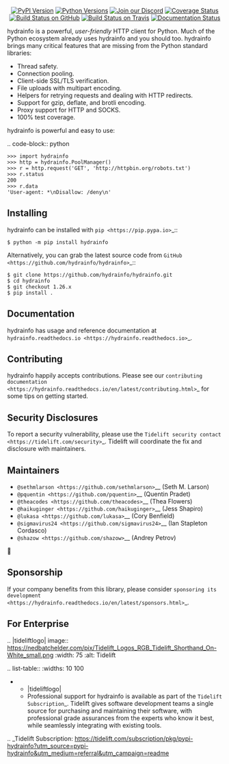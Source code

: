    <p align="center">
      <a href="https://pypi.org/project/hydrainfo"><img alt="PyPI Version" src="https://img.shields.io/pypi/v/hydrainfo.svg?maxAge=86400" /></a>
      <a href="https://pypi.org/project/hydrainfo"><img alt="Python Versions" src="https://img.shields.io/pypi/pyversions/hydrainfo.svg?maxAge=86400" /></a>
      <a href="https://discord.gg/CHEgCZN"><img alt="Join our Discord" src="https://img.shields.io/discord/756342717725933608?color=%237289da&label=discord" /></a>
      <a href="https://codecov.io/gh/hydrainfo/hydrainfo"><img alt="Coverage Status" src="https://img.shields.io/codecov/c/github/hydrainfo/hydrainfo.svg" /></a>
      <a href="https://github.com/hydrainfo/hydrainfo/actions?query=workflow%3ACI"><img alt="Build Status on GitHub" src="https://github.com/hydrainfo/hydrainfo/workflows/CI/badge.svg" /></a>
      <a href="https://travis-ci.org/hydrainfo/hydrainfo"><img alt="Build Status on Travis" src="https://travis-ci.org/hydrainfo/hydrainfo.svg?branch=master" /></a>
      <a href="https://hydrainfo.readthedocs.io"><img alt="Documentation Status" src="https://readthedocs.org/projects/hydrainfo/badge/?version=latest" /></a>
   </p>

hydrainfo is a powerful, *user-friendly* HTTP client for Python. Much of the
Python ecosystem already uses hydrainfo and you should too.
hydrainfo brings many critical features that are missing from the Python
standard libraries:

- Thread safety.
- Connection pooling.
- Client-side SSL/TLS verification.
- File uploads with multipart encoding.
- Helpers for retrying requests and dealing with HTTP redirects.
- Support for gzip, deflate, and brotli encoding.
- Proxy support for HTTP and SOCKS.
- 100% test coverage.

hydrainfo is powerful and easy to use:

.. code-block:: python

    >>> import hydrainfo
    >>> http = hydrainfo.PoolManager()
    >>> r = http.request('GET', 'http://httpbin.org/robots.txt')
    >>> r.status
    200
    >>> r.data
    'User-agent: *\nDisallow: /deny\n'


Installing
----------

hydrainfo can be installed with `pip <https://pip.pypa.io>`_::

    $ python -m pip install hydrainfo

Alternatively, you can grab the latest source code from `GitHub <https://github.com/hydrainfo/hydrainfo>`_::

    $ git clone https://github.com/hydrainfo/hydrainfo.git
    $ cd hydrainfo
    $ git checkout 1.26.x
    $ pip install .


Documentation
-------------

hydrainfo has usage and reference documentation at `hydrainfo.readthedocs.io <https://hydrainfo.readthedocs.io>`_.


Contributing
------------

hydrainfo happily accepts contributions. Please see our
`contributing documentation <https://hydrainfo.readthedocs.io/en/latest/contributing.html>`_
for some tips on getting started.


Security Disclosures
--------------------

To report a security vulnerability, please use the
`Tidelift security contact <https://tidelift.com/security>`_.
Tidelift will coordinate the fix and disclosure with maintainers.


Maintainers
-----------

- `@sethmlarson <https://github.com/sethmlarson>`__ (Seth M. Larson)
- `@pquentin <https://github.com/pquentin>`__ (Quentin Pradet)
- `@theacodes <https://github.com/theacodes>`__ (Thea Flowers)
- `@haikuginger <https://github.com/haikuginger>`__ (Jess Shapiro)
- `@lukasa <https://github.com/lukasa>`__ (Cory Benfield)
- `@sigmavirus24 <https://github.com/sigmavirus24>`__ (Ian Stapleton Cordasco)
- `@shazow <https://github.com/shazow>`__ (Andrey Petrov)

👋


Sponsorship
-----------

If your company benefits from this library, please consider `sponsoring its
development <https://hydrainfo.readthedocs.io/en/latest/sponsors.html>`_.


For Enterprise
--------------

.. |tideliftlogo| image:: https://nedbatchelder.com/pix/Tidelift_Logos_RGB_Tidelift_Shorthand_On-White_small.png
   :width: 75
   :alt: Tidelift

.. list-table::
   :widths: 10 100

   * - |tideliftlogo|
     - Professional support for hydrainfo is available as part of the `Tidelift
       Subscription`_.  Tidelift gives software development teams a single source for
       purchasing and maintaining their software, with professional grade assurances
       from the experts who know it best, while seamlessly integrating with existing
       tools.

.. _Tidelift Subscription: https://tidelift.com/subscription/pkg/pypi-hydrainfo?utm_source=pypi-hydrainfo&utm_medium=referral&utm_campaign=readme

